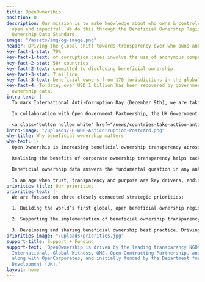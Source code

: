```yaml
---
title: OpenOwnership
position: 0
description: Our mission is to make knowledge about who owns & controls companies
  open and impactful. We do this through the Beneficial Ownership Register and Beneficial
  Ownership Data Standard.
image: "/assets/img/og-image.png"
header: Driving the global shift towards transparency over who owns and controls companies.
key-fact-1-stat: 70%
key-fact-1-text: of corruption cases involve the use of anonymous companies.
key-fact-2-stat: 50+ countries
key-fact-2-text: committed to disclosing beneficial ownership.
key-fact-3-stat: 7 million
key-fact-3-text: beneficial owners from 170 jurisdictions in the global register.
key-fact-4: To date, over USD 1 billion has been recovered by governments using beneficial
  ownership data.
intro-text: |-
  To mark International Anti-Corruption Day (December 9th), we are taking action with our partners to call time on the use of anonymous company ownership facilitating corruption and societal harms like trafficking and modern slavery.

  In collaboration with Open Government Partnership, the UK Government and World Bank, we are launching a day of action including two events to advance the shift towards beneficial ownership transparency around the world.

  <a class="button hollow white" href="/news/countries-take-action-anti-corruption-day-2019/">More details in our blog post</a>
intro-image: "/uploads/FB-WBG-Anticorruption-Postcard.png"
why-title: Why beneficial ownership matters
why-text: |-
  Open Ownership is increasing beneficial ownership transparency across the world by making it easier to access high-quality and connected data about who owns, controls and benefits from companies.

  Realising the benefits of corporate ownership transparency helps tackle corruption, reduce investment risk and improve global governance.

  Beneficial ownership data answers the fundamental question in any anti-corruption investigation: who benefits.

  In an age when trust, transparency and purpose are key drivers, ending anonymous company ownership worldwide will stop illicit activity causing economic and societal harms.
priorities-title: Our priorities
priorities-text: |-
  We are focused on three closely connected strategic priorities:

  1. Building the world’s first global, open beneficial ownership register and data standard. The OpenOwnership Register is an easy-to-use, cloud-based, platform that aggregates beneficial ownership information from multiple sources and makes it available for free to all, allowing for powerful global searches with just a couple of clicks. Information from more than 4.5 million companies is already available through the online portal. The Beneficial Ownership Data Standard is a conceptual and practical framework for collecting and publishing beneficial ownership data, making it a powerful cost-saving tool for implementers of beneficial ownership transparency.

  2. Supporting the implementation of beneficial ownership transparency. We are helping governments to implement beneficial ownership regimes, working across the spectrum of technical, administrative, and policy/regulatory issues that affect the ultimate usability of published data.

  3. Developing and sharing beneficial ownership best practice. Driving awareness of the benefits of high-quality beneficial ownership data, and growing demand for it, are vital to our mission. This means sharing research, case studies and best practice through our networks, at events and conferences, and with influencers in the public and private sectors.
priorities-image: "/uploads/priorities.jpg"
support-title: Support + Funding
support-text: 'OpenOwnership is driven by the leading transparency NGOs: Transparency
  International, Global Witness, ONE, Open Contracting Partnership, and the B Team,
  along with OpenCorporates, and initially funded by the Department for International
  Development (UK).'
layout: home
---
```


